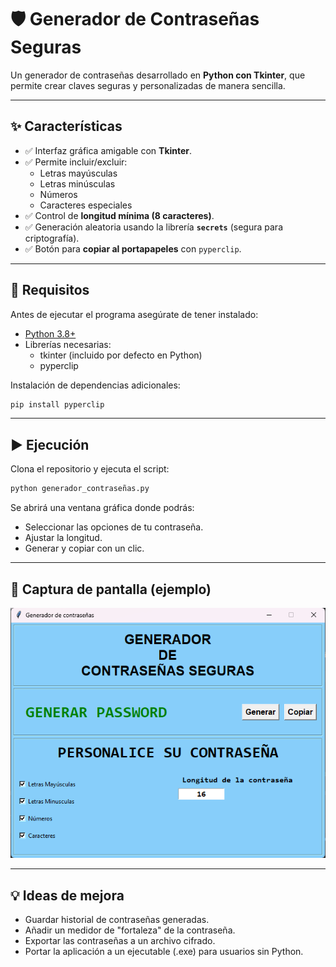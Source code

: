 # 🛡️ Generador de Contraseñas Seguras  

Un generador de contraseñas desarrollado en **Python con Tkinter**, que permite crear claves seguras y personalizadas de manera sencilla.  

---

## ✨ Características  

- ✅ Interfaz gráfica amigable con **Tkinter**.  
- ✅ Permite incluir/excluir:  
  - Letras mayúsculas  
  - Letras minúsculas  
  - Números  
  - Caracteres especiales  
- ✅ Control de **longitud mínima (8 caracteres)**.  
- ✅ Generación aleatoria usando la librería **`secrets`** (segura para criptografía).  
- ✅ Botón para **copiar al portapapeles** con `pyperclip`.  

---

## 🚀 Requisitos  

Antes de ejecutar el programa asegúrate de tener instalado:  

- [Python 3.8+](https://www.python.org/downloads/)  
- Librerías necesarias:  
  - tkinter (incluido por defecto en Python)  
  - pyperclip 

Instalación de dependencias adicionales:  

```bash
pip install pyperclip
```
---

## ▶️ Ejecución

Clona el repositorio y ejecuta el script:

```bash
python generador_contraseñas.py
```

Se abrirá una ventana gráfica donde podrás:

- Seleccionar las opciones de tu contraseña.
- Ajustar la longitud.
- Generar y copiar con un clic.

---

## 📸 Captura de pantalla (ejemplo)

![Generador de contraseñas](https://github.com/albertoh88/generador_de_contrasenhas/blob/main/generador_de_contrasenhas.png)

---

## 💡 Ideas de mejora

- Guardar historial de contraseñas generadas.
- Añadir un medidor de "fortaleza" de la contraseña.
- Exportar las contraseñas a un archivo cifrado.
- Portar la aplicación a un ejecutable (.exe) para usuarios sin Python.
